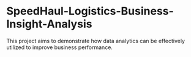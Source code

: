 # SpeedHaul-Logistics-Business-Insight-Analysis
This project aims to demonstrate how data analytics can be effectively utilized to improve business performance.

